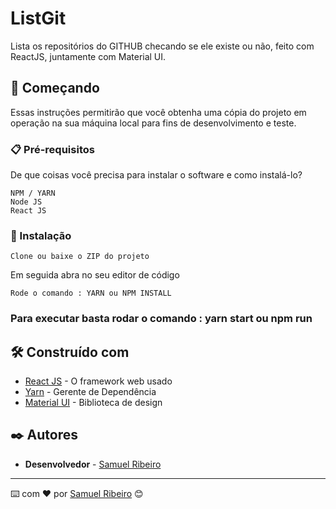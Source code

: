 # ListGit

Lista os repositórios do GITHUB checando se ele existe ou não, feito com ReactJS, juntamente com Material UI.


## 🚀 Começando

Essas instruções permitirão que você obtenha uma cópia do projeto em operação na sua máquina local para fins de desenvolvimento e teste.

### 📋 Pré-requisitos

De que coisas você precisa para instalar o software e como instalá-lo?

```
NPM / YARN
Node JS
React JS
```

### 🔧 Instalação

```
Clone ou baixe o ZIP do projeto
```
Em seguida abra no seu editor de código
```
Rode o comando : YARN ou NPM INSTALL
```
### Para executar basta rodar o comando : yarn start ou npm run


## 🛠️ Construído com


* [React JS](https://pt-br.reactjs.org/) - O framework web usado
* [Yarn](https://yarnpkg.com/) - Gerente de Dependência
* [Material UI](https://material-ui.com/pt/) - Biblioteca de design

## ✒️ Autores


* **Desenvolvedor** - [Samuel Ribeiro](https://github.com/samuelrrs)

---
⌨️ com ❤️ por [Samuel Ribeiro](https://github.com/samuelrrs) 😊